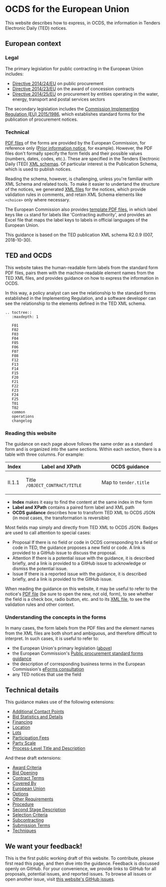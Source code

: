 # OCDS for the European Union

This website describes how to express, in OCDS, the information in Tenders Electronic Daily (TED) notices.

## European context

### Legal

The primary legislation for public contracting in the European Union includes:

* [Directive 2014/24/EU](https://eur-lex.europa.eu/eli/dir/2014/24/oj) on public procurement
* [Directive 2014/23/EU](https://eur-lex.europa.eu/eli/dir/2014/23/oj) on the award of concession contracts
* [Directive 2014/25/EU](https://eur-lex.europa.eu/eli/dir/2014/25/oj) on procurement by entities operating in the water, energy, transport and postal services sectors

The secondary legislation includes the [Commission Implementing Regulation (EU) 2015/1986](https://eur-lex.europa.eu/legal-content/EN/TXT/?uri=CELEX:32015R1986), which establishes standard forms for the publication of procurement notices.

### Technical

[PDF files](http://simap.ted.europa.eu/standard-forms-for-public-procurement) of the forms are provided by the European Commission, for reference only ([Prior information notice](http://simap.ted.europa.eu/documents/10184/99173/EN_F01.pdf), for example). However, the PDF files don't formally specify the form fields and their possible values (numbers, dates, codes, etc.). These are specified in the Tenders Electronic Daily (TED) [XML schemas](https://publications.europa.eu/en/web/eu-vocabularies/e-procurement/tedschemas). Of particular interest is the Publication Schema, which is used to publish notices.

Reading the schema, however, is challenging, unless you're familiar with XML Schema and related tools. To make it easier to undertand the structure of the notices, we generated [XML files](https://github.com/open-contracting/european-union-support/tree/master/output/samples) for the notices, which provide validation rules in comments, and retain XML Schema elements like `<choice>` only where necessary.

The European Commission also provides [template PDF files](https://publications.europa.eu/documents/3938058/5358176/Archive.zip/ce7ceb02-94b0-04e8-8b9f-7fb4acf1ccdb), in which label keys like `ca` stand for labels like 'Contracting authority', and provides an Excel file that maps the label keys to labels in official languages of the European Union.

This guidance is based on the TED publication XML schema R2.0.9 (007, 2018-10-30).

## TED and OCDS

This website takes the human-readable form labels from the standard form PDF files, pairs them with the machine-readable element names from the TED XML files, and provides guidance on how to express the information in OCDS.

In this way, a policy analyst can see the relationship to the standard forms established in the Implementing Regulation, and a software developer can see the relationship to the elements defined in the TED XML schema.

```eval_rst
.. toctree::
   :maxdepth: 1

   F01
   F02
   F03
   F04
   F05
   F06
   F07
   F08
   F12
   F13
   F14
   F15
   F20
   F21
   F22
   F23
   F24
   F25
   T01
   T02
   common
   operations
   changelog
```

### Reading this website

The guidance on each page above follows the same order as a standard form and is organized into the same sections. Within each section, there is a table with three columns. For example:

<table class="docutils">
  <colgroup>
    <col width="8%">
    <col width="50%">
    <col width="42%">
  </colgroup>
  <thead>
    <tr>
      <th>Index</th>
      <th>Label and XPath</th>
      <th>OCDS guidance</th>
    </tr>
  </thead>
  <tbody>
    <tr>
      <td>II.1.1</td>
      <td id="/OBJECT_CONTRACT/TITLE">
        <p>Title<br><code>/OBJECT_CONTRACT/TITLE</code></p>
      </td>
      <td>
<p>Map to <code>tender.title</code></p>
      </td>
    </tr>
  </tbody>
</table>

* **Index** makes it easy to find the content at the same index in the form
* **Label and XPath** contains a paired form label and XML path
* **OCDS guidance** describes how to transform TED XML to OCDS JSON (in most cases, the transformation is reversible)

Most fields map simply and directly from TED XML to OCDS JSON. Badges are used to call attention to special cases:

* <span class="badge badge-proposal">Proposal</span> If there is no field or code in OCDS corresponding to a field or code in TED, the guidance proposes a new field or code. A link is provided to a GitHub issue to discuss the proposal.
* <span class="badge badge-warning">Attention</span> If there is a potential issue with the guidance, it is described briefly, and a link is provided to a GitHub issue to acknowledge or dismiss the potential issue.
* <span class="badge badge-issue">Issue</span> If there is a reported issue with the guidance, it is described briefly, and a link is provided to the GitHub issue.

When reading the guidance on this website, it may be useful to refer to the notice's [PDF file](http://simap.ted.europa.eu/standard-forms-for-public-procurement) (be sure to open the new, not old, form), to see whether the field is a check box, radio button, etc. and to its [XML file](https://github.com/open-contracting/european-union-support/tree/master/output/samples), to see the validation rules and other context.

### Understanding the concepts in the forms

In many cases, the form labels from the PDF files and the element names from the XML files are both short and ambiguous, and therefore difficult to interpret. In such cases, it is useful to refer to:

* the European Union's primary legislation ([above](#legal))
* the European Commission's [Public procurement standard forms guidance](https://ec.europa.eu/docsroom/documents/24191/attachments/1/translations/en/renditions/native)
* the description of corresponding business terms in the European Commission's [eForms consultation](https://github.com/eForms/eForms/blob/master/20180604_eForms_consultation.xls?raw=true)
* any TED notices that use the field

## Technical details

This guidance makes use of the following extensions:

* [Additional Contact Points](https://extensions.open-contracting.org/en/extensions/additionalContactPoint/master/)
* [Bid Statistics and Details](https://extensions.open-contracting.org/en/extensions/bids/master/)
* [Financing](https://extensions.open-contracting.org/en/extensions/finance/master/)
* [Location](https://extensions.open-contracting.org/en/extensions/location/master/)
* [Lots](https://extensions.open-contracting.org/en/extensions/lots/master/)
* [Participation Fees](https://extensions.open-contracting.org/en/extensions/participation_fee/master/)
* [Party Scale](https://extensions.open-contracting.org/en/extensions/partyScale/master/)
* [Process-Level Title and Description](https://extensions.open-contracting.org/en/extensions/process_title/master/)

And these draft extensions:

* [Award Criteria](https://github.com/open-contracting-extensions/ocds_awardCriteria_extension)
* [Bid Opening](https://github.com/open-contracting-extensions/ocds_bidOpening_extension)
* [Contract Terms](https://github.com/open-contracting-extensions/ocds_contractTerms_extension)
* [Covered By](https://github.com/open-contracting-extensions/ocds_coveredBy_extension)
* [European Union](https://github.com/open-contracting-extensions/ocds_eu_extension)
* [Options](https://github.com/open-contracting-extensions/ocds_options_extension)
* [Other Requirements](https://github.com/open-contracting-extensions/ocds_otherRequirements_extension)
* [Procedure](https://github.com/open-contracting-extensions/ocds_procedure_extension)
* [Second Stage Description](https://github.com/open-contracting-extensions/ocds_secondStageDescription_extension)
* [Selection Criteria](https://github.com/open-contracting-extensions/ocds_selectionCriteria_extension)
* [Subcontracting](https://github.com/open-contracting-extensions/ocds_subcontracting_extension)
* [Submission Terms](https://github.com/open-contracting-extensions/ocds_submissionTerms_extension)
* [Techniques](https://github.com/open-contracting-extensions/ocds_techniques_extension)

## We want your feedback!

This is the first public working draft of this website. To contribute, please first read this page, and then dive into the guidance. Feedback is discussed openly on GitHub. For your convenience, we provide links to GitHub for all proposals, potential issues, and reported issues. To browse all issues or open another issue, visit [this website's GitHub issues](https://github.com/open-contracting-extensions/european-union/issues).
